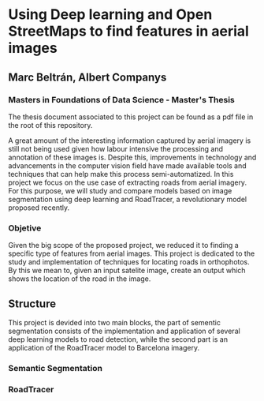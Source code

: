 # Using Deep learning and Open StreetMaps to find features in aerial images

## Marc Beltrán, Albert Companys

### Masters in Foundations of Data Science - Master's Thesis

The thesis document associated to this project can be found as a pdf file in the root of this repository.

A great amount of the interesting information captured by aerial imagery is still not being used given how labour intensive the processing and annotation of these images is. Despite this, improvements in technology and advancements in the computer vision field have made available tools and techniques that can help make this process semi-automatized. In this project we focus on the use case of extracting roads from aerial imagery. For this purpose, we will study and compare models based on image segmentation using deep learning and RoadTracer, a revolutionary model proposed recently.

### Objetive

Given the big scope of the proposed project, we reduced it to finding a specific type of features from aerial images. This project is dedicated to the study and implementation of techniques for locating roads in orthophotos. By this we mean to, given an input satelite image, create an output which shows the location of the road in the image.

## Structure

This project is devided into two main blocks, the part of sementic segmentation consists of the implementation and application of several deep learning models to road detection, while the second part is an application of the RoadTracer model to Barcelona imagery. 

### Semantic Segmentation





### RoadTracer
